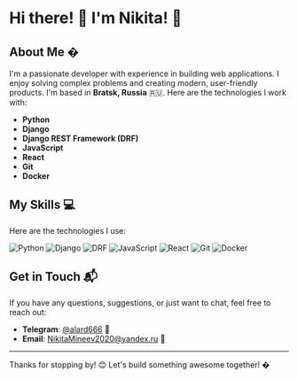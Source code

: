# Hi there! 👋 I'm Nikita! 🚀

## About Me �

I'm a passionate developer with experience in building web applications. I enjoy solving complex problems and creating modern, user-friendly products. I'm based in **Bratsk, Russia** 🇷🇺. Here are the technologies I work with:

- **Python** 
- **Django** 
- **Django REST Framework (DRF)** 
- **JavaScript** 
- **React** 
- **Git** 
- **Docker** 

## My Skills 💻

Here are the technologies I use:

![Python](https://img.shields.io/badge/Python-3776AB?style=for-the-badge&logo=python&logoColor=white)
![Django](https://img.shields.io/badge/Django-092E20?style=for-the-badge&logo=django&logoColor=white)
![DRF](https://img.shields.io/badge/Django_REST-ff1709?style=for-the-badge&logo=django&logoColor=white)
![JavaScript](https://img.shields.io/badge/JavaScript-F7DF1E?style=for-the-badge&logo=javascript&logoColor=black)
![React](https://img.shields.io/badge/React-61DAFB?style=for-the-badge&logo=react&logoColor=black)
![Git](https://img.shields.io/badge/Git-F05032?style=for-the-badge&logo=git&logoColor=white)
![Docker](https://img.shields.io/badge/Docker-2496ED?style=for-the-badge&logo=docker&logoColor=white)

## Get in Touch 📬

If you have any questions, suggestions, or just want to chat, feel free to reach out:

- **Telegram**: [@alard666](https://t.me/alard666) 📱
- **Email**: [NikitaMineev2020@yandex.ru](mailto:NikitaMineev2020@yandex.ru) 📧

---

Thanks for stopping by! 😊 Let's build something awesome together! �
